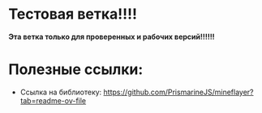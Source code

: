 # Тестовая ветка!!!!
**Эта ветка только для проверенных и рабочих версий!!!!!!**

# Полезные ссылки:
- Ссылка на библиотеку: https://github.com/PrismarineJS/mineflayer?tab=readme-ov-file